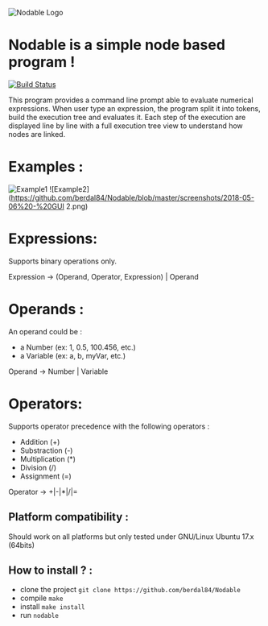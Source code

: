 ![Nodable Logo](https://github.com/berdal84/Nodable/blob/develop/data/icon.png)

Nodable is a simple node based program !
========================================
[![Build Status](https://travis-ci.org/berdal84/Nodable.svg?branch=master)](https://travis-ci.org/berdal84/Nodable)

This program provides a command line prompt able to evaluate numerical expressions.
When user type an expression, the program split it into tokens, build the execution tree and evaluates it. Each step of the execution are displayed line by line with a full execution tree view to understand how nodes are linked.

Examples :
==========
![Example1](https://github.com/berdal84/Nodable/blob/master/screenshots/2018-05-06%20-%20GUI.png)
![Example2](https://github.com/berdal84/Nodable/blob/master/screenshots/2018-05-06%20-%20GUI 2.png)

Expressions:
============

Supports binary operations only.

Expression -> (Operand, Operator, Expression) | Operand

Operands :
==========

An operand could be :

- a Number (ex: 1, 0.5, 100.456, etc.)
- a Variable (ex: a, b, myVar, etc.)

Operand -> Number | Variable

Operators:
==========

Supports operator precedence with the following operators :

- Addition (+)
- Substraction (-)
- Multiplication (*)
- Division (/)
- Assignment (=)

Operator -> +|-|*|/|=

Platform compatibility :
------------------------
Should work on all platforms but only tested under GNU/Linux Ubuntu 17.x (64bits)

How to install ? :
------------------------
- clone the project `git clone https://github.com/berdal84/Nodable`
- compile `make`
- install `make install`
- run `nodable`

